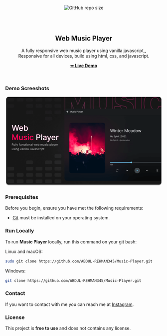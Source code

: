 <div align="center">
  
  ![GitHub repo size](https://img.shields.io/github/repo-size/codewithsadee/music-player)
 

  <br />
  <br />

  <h2 align="center">Web Music Player</h2>

  A fully responsive web music player using vanilla javascript,, <br />Responsive for all devices, build using html, css, and javascript.

  <a href=""><strong>➥ Live Demo</strong></a>

</div>

<br />

### Demo Screeshots

![Music Player Desktop Demo](./readme-images/desktop.png "Desktop Demo")

### Prerequisites

Before you begin, ensure you have met the following requirements:

* [Git](https://git-scm.com/downloads "Download Git") must be installed on your operating system.

### Run Locally

To run **Music Player** locally, run this command on your git bash:

Linux and macOS:

```bash
sudo git clone https://github.com/ABDUL-REHMAN345/Music-Player.git
```

Windows:

```bash
git clone https://github.com/ABDUL-REHMAN345/Music-Player.git
```

### Contact

If you want to contact with me you can reach me at [Instagram](https://www.instagram.com/coder_life98/).

### License

This project is **free to use** and does not contains any license.
